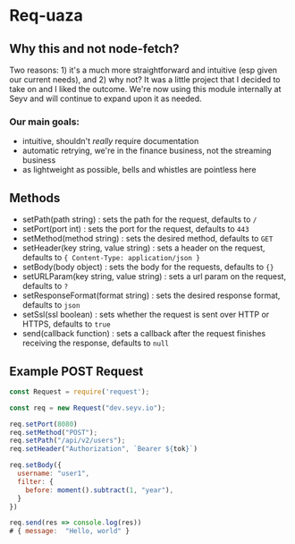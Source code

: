 # Req-uaza
## Why this and not node-fetch?
Two reasons: 1) it's a much more straightforward and intuitive (esp given our current needs), and 2) why not? It was a little project that I decided to take on and I liked the outcome. We're now using this module internally at Seyv and will continue to expand upon it as needed.

### Our main goals:
- intuitive, shouldn't _really_ require documentation
- automatic retrying, we're in the finance business, not the streaming business
- as lightweight as possible, bells and whistles are pointless here

## Methods
- setPath(path string) : sets the path for the request, defaults to `/`
- setPort(port int) : sets the port for the request, defaults to `443`
- setMethod(method string) : sets the desired method, defaults to `GET`
- setHeader(key string, value string) : sets a header on the request, defaults to `{ Content-Type: application/json }`
- setBody(body object) : sets the body for the requests, defaults to `{}`
- setURLParam(key string, value string) : sets a url param on the request, defaults to `?`
- setResponseFormat(format string) : sets the desired response format, defaults to `json`
- setSsl(ssl boolean) : sets whether the request is sent over HTTP or HTTPS, defaults to `true`
- send(callback function) : sets a callback after the request finishes receiving the response, defaults to `null` 

## Example POST Request

```javascript
const Request = require('request');

const req = new Request("dev.seyv.io");

req.setPort(8080)
req.setMethod("POST");
req.setPath("/api/v2/users");
req.setHeader("Authorization", `Bearer ${tok}`)

req.setBody({
  username: "user1",
  filter: {
    before: moment().subtract(1, "year"),
  }
})

req.send(res => console.log(res))
# { message:  "Hello, world" }
```